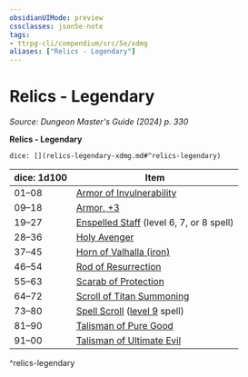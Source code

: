 ```yaml
---
obsidianUIMode: preview
cssclasses: json5e-note
tags:
- ttrpg-cli/compendium/src/5e/xdmg
aliases: ["Relics - Legendary"]
---
```

# Relics - Legendary
*Source: Dungeon Master's Guide (2024) p. 330* 

**Relics - Legendary**

`dice: [](relics-legendary-xdmg.md#^relics-legendary)`

| dice: 1d100 | Item |
|-------------|------|
| 01–08 | [Armor of Invulnerability](3-Compendium/items/armor-of-invulnerability-xdmg.md) |
| 09–18 | [Armor, +3](3-Compendium/items/3-armor-xdmg.md) |
| 19–27 | [Enspelled Staff](3-Compendium/items/enspelled-staff-xdmg.md) (level 6, 7, or 8 spell) |
| 28–36 | [Holy Avenger](3-Compendium/items/holy-avenger-xdmg.md) |
| 37–45 | [Horn of Valhalla (iron)](3-Compendium/items/horn-of-valhalla-iron-xdmg.md) |
| 46–54 | [Rod of Resurrection](3-Compendium/items/rod-of-resurrection-xdmg.md) |
| 55–63 | [Scarab of Protection](3-Compendium/items/scarab-of-protection-xdmg.md) |
| 64–72 | [Scroll of Titan Summoning](3-Compendium/items/scroll-of-titan-summoning-xdmg.md) |
| 73–80 | [Spell Scroll](3-Compendium/items/spell-scroll-xdmg.md) ([level 9](3-Compendium/items/spell-scroll-level-9-xdmg.md) spell) |
| 81–90 | [Talisman of Pure Good](3-Compendium/items/talisman-of-pure-good-xdmg.md) |
| 91–00 | [Talisman of Ultimate Evil](3-Compendium/items/talisman-of-ultimate-evil-xdmg.md) |
^relics-legendary
